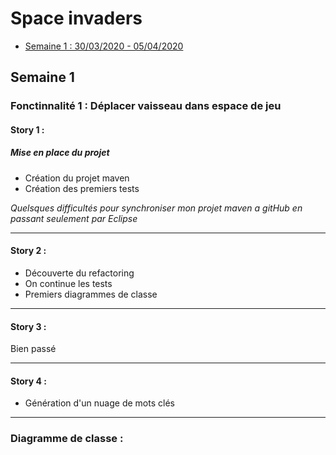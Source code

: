 # Space invaders
- [Semaine 1 : 30/03/2020 - 05/04/2020](#semaine1) 

## Semaine 1 <a id="semaine 1"></a>
### Fonctinnalité 1 : Déplacer vaisseau dans espace de jeu
#### Story 1 : 
##### Mise en place du projet
- Création du projet maven
- Création des premiers tests

*Quelsques difficultés pour synchroniser mon projet maven a gitHub en passant seulement par Eclipse*

------------

#### Story 2 :
- Découverte du refactoring
- On continue les tests
- Premiers diagrammes de classe

------------

#### Story 3 :
Bien passé

------------

#### Story 4 :
- Génération d'un nuage de mots clés

------------

### Diagramme de classe : 
